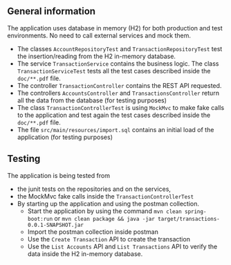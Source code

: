 ## General information
The application uses database in memory (H2) for both production and test environments. No need to call external services and mock them. 

- The classes ``AccountRepositoryTest`` and `TransactionRepositoryTest` test the insertion/reading from the H2 in-memory database.
- The service `TransactionService` contains the business logic. The class `TransactionServiceTest` tests all the test cases described inside the `doc/**.pdf` file.
- The controller `TransactionController` contains the REST API requested.
- The controllers `AccountsController` and `TransactionsController` return all the data from the database (for testing purposes)
- The class `TransactionControllerTest` is using `MockMvc` to make fake calls to the application and test again the test cases described inside the `doc/**.pdf` file.
- The file `src/main/resources/import.sql` contains an initial load of the application (for testing purposes)

## Testing
The application is being tested from 
- the junit tests on the repositories and on the services,
- the MockMvc fake calls inside the `TransactionControllerTest`
- By starting up the application and using the postman collection. 
  - Start the application by using the command `mvn clean spring-boot:run` or `mvn clean package && java -jar target/transactions-0.0.1-SNAPSHOT.jar`
  - Import the postman collection inside postman
  - Use the `Create Transaction` API to create the transaction
  - Use the `List Accounts` API and `List Transactions` API to verify the data inside the H2 in-memory database.
  